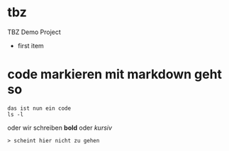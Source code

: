 # tbz
TBZ Demo Project

* first item

# code markieren mit markdown geht so

```
das ist nun ein code
ls -l
```

oder wir schreiben **bold**  oder *kursiv*  
   
    > scheint hier nicht zu gehen

    


